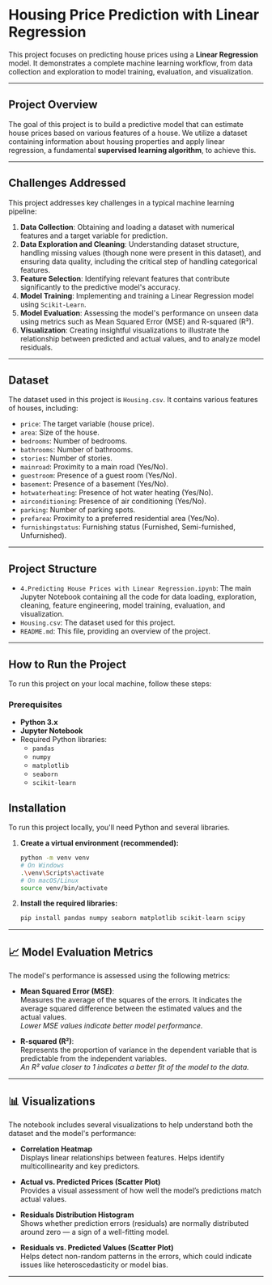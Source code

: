 # Housing Price Prediction with Linear Regression

This project focuses on predicting house prices using a **Linear Regression** model. It demonstrates a complete machine learning workflow, from data collection and exploration to model training, evaluation, and visualization.

---

## Project Overview

The goal of this project is to build a predictive model that can estimate house prices based on various features of a house. We utilize a dataset containing information about housing properties and apply linear regression, a fundamental **supervised learning algorithm**, to achieve this.

---

## Challenges Addressed

This project addresses key challenges in a typical machine learning pipeline:

1.  **Data Collection**: Obtaining and loading a dataset with numerical features and a target variable for prediction.
2.  **Data Exploration and Cleaning**: Understanding dataset structure, handling missing values (though none were present in this dataset), and ensuring data quality, including the critical step of handling categorical features.
3.  **Feature Selection**: Identifying relevant features that contribute significantly to the predictive model's accuracy.
4.  **Model Training**: Implementing and training a Linear Regression model using `Scikit-Learn`.
5.  **Model Evaluation**: Assessing the model's performance on unseen data using metrics such as Mean Squared Error (MSE) and R-squared (R²).
6.  **Visualization**: Creating insightful visualizations to illustrate the relationship between predicted and actual values, and to analyze model residuals.

---

## Dataset

The dataset used in this project is `Housing.csv`. It contains various features of houses, including:
* `price`: The target variable (house price).
* `area`: Size of the house.
* `bedrooms`: Number of bedrooms.
* `bathrooms`: Number of bathrooms.
* `stories`: Number of stories.
* `mainroad`: Proximity to a main road (Yes/No).
* `guestroom`: Presence of a guest room (Yes/No).
* `basement`: Presence of a basement (Yes/No).
* `hotwaterheating`: Presence of hot water heating (Yes/No).
* `airconditioning`: Presence of air conditioning (Yes/No).
* `parking`: Number of parking spots.
* `prefarea`: Proximity to a preferred residential area (Yes/No).
* `furnishingstatus`: Furnishing status (Furnished, Semi-furnished, Unfurnished).

---

## Project Structure

* `4.Predicting House Prices with Linear Regression.ipynb`: The main Jupyter Notebook containing all the code for data loading, exploration, cleaning, feature engineering, model training, evaluation, and visualization.
* `Housing.csv`: The dataset used for this project.
* `README.md`: This file, providing an overview of the project.

---

## How to Run the Project

To run this project on your local machine, follow these steps:

### Prerequisites

* **Python 3.x**
* **Jupyter Notebook**
* Required Python libraries:
    * `pandas`
    * `numpy`
    * `matplotlib`
    * `seaborn`
    * `scikit-learn`

## Installation

To run this project locally, you'll need Python and several libraries.

1.  **Create a virtual environment (recommended):**
    ```bash
    python -m venv venv
    # On Windows
    .\venv\Scripts\activate
    # On macOS/Linux
    source venv/bin/activate
    ```

2.  **Install the required libraries:**
    ```bash
    pip install pandas numpy seaborn matplotlib scikit-learn scipy
    ```

---
## 📈 Model Evaluation Metrics

The model's performance is assessed using the following metrics:

- **Mean Squared Error (MSE)**:  
  Measures the average of the squares of the errors. It indicates the average squared difference between the estimated values and the actual values.  
  _Lower MSE values indicate better model performance._

- **R-squared (R²)**:  
  Represents the proportion of variance in the dependent variable that is predictable from the independent variables.  
  _An R² value closer to 1 indicates a better fit of the model to the data._

---

## 📊 Visualizations

The notebook includes several visualizations to help understand both the dataset and the model's performance:

- **Correlation Heatmap**  
  Displays linear relationships between features. Helps identify multicollinearity and key predictors.

- **Actual vs. Predicted Prices (Scatter Plot)**  
  Provides a visual assessment of how well the model’s predictions match actual values.

- **Residuals Distribution Histogram**  
  Shows whether prediction errors (residuals) are normally distributed around zero — a sign of a well-fitting model.

- **Residuals vs. Predicted Values (Scatter Plot)**  
  Helps detect non-random patterns in the errors, which could indicate issues like heteroscedasticity or model bias.

---

